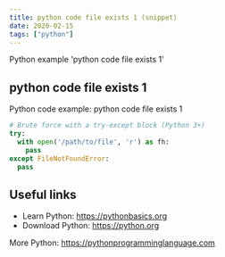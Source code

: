 ```yaml
---
title: python code file exists 1 (snippet)
date: 2020-02-15
tags: ["python"]
---
```

Python example 'python code file exists 1'


## python code file exists 1

Python code example: python code file exists 1

```python
# Brute force with a try-except block (Python 3+)
try: 
  with open('/path/to/file', 'r') as fh: 
    pass
except FileNotFoundError: 
  pass


```

## Useful links

- Learn Python: https://pythonbasics.org
- Download Python: https://python.org

More Python: https://pythonprogramminglanguage.com
